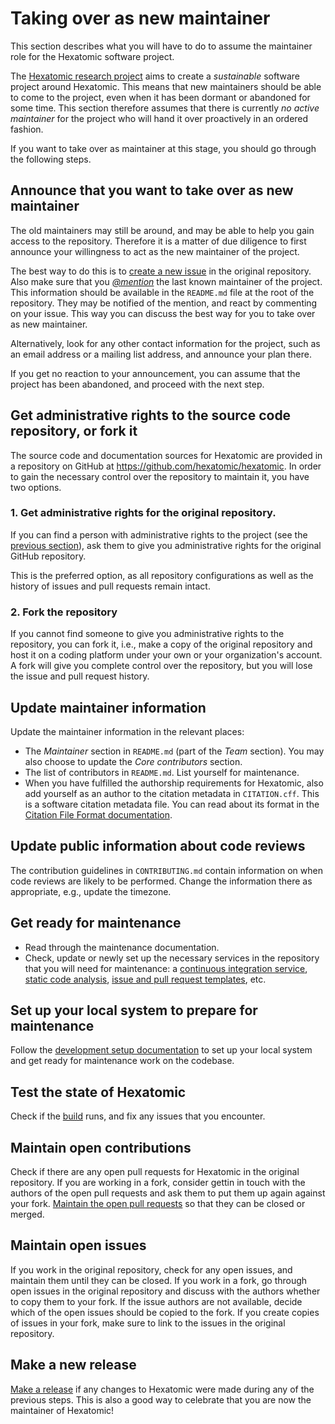 # Taking over as new maintainer

This section describes what you will have to do to assume the maintainer role for the Hexatomic software project.

The [Hexatomic research project](https://hexatomic.github.io) aims to create a *sustainable* software project around Hexatomic.
This means that new maintainers should be able to come to the project, even when it has been dormant or abandoned for some time.
This section therefore assumes that there is currently *no active maintainer* for the project who will hand it over proactively in an ordered fashion.

If you want to take over as maintainer at this stage, you should go through the following steps.

## Announce that you want to take over as new maintainer

The old maintainers may still be around, and may be able to help you gain access to the repository.
Therefore it is a matter of due diligence to first announce your willingness to act as the new maintainer of the project.

The best way to do this is to [create a new issue](https://github.com/hexatomic/hexatomic/issues/new) in the original repository.
Also make sure that you [*@mention*](https://web.archive.org/web/20210505163556/https://docs.github.com/en/github/writing-on-github/basic-writing-and-formatting-syntax#mentioning-people-and-teams) the last known maintainer of the project.
This information should be available in the `README.md` file at the root of the repository.
They may be notified of the mention, and react by commenting on your issue.
This way you can discuss the best way for you to take over as new maintainer.

Alternatively, look for any other contact information for the project, such as an email address or a mailing list address, and announce your plan there.

If you get no reaction to your announcement, you can assume that the project has been abandoned, and proceed with the next step.

## Get administrative rights to the source code repository, or fork it

The source code and documentation sources for Hexatomic are provided in a repository on GitHub at <https://github.com/hexatomic/hexatomic>.
In order to gain the necessary control over the repository to maintain it, you have two options.

### 1. Get administrative rights for the original repository.

If you can find a person with administrative rights to the project (see the [previous section](#announce-that-you-want-to-take-over-as-new-maintainer)),
ask them to give you administrative rights for the original GitHub repository.

This is the preferred option, as all repository configurations as well as the history of issues and pull requests remain intact.

### 2. Fork the repository

If you cannot find someone to give you administrative rights to the repository, you can fork it, i.e., make a copy of the original repository and host it on a coding platform under your own or your organization's account.
A fork will give you complete control over the repository, but you will lose the issue and pull request history.

## Update maintainer information

Update the maintainer information in the relevant places:

- The *Maintainer* section in `README.md` (part of the *Team* section). You may also choose to update the *Core contributors* section.
- The list of contributors in `README.md`. List yourself for maintenance.
- When you have fulfilled the authorship requirements for Hexatomic, also add yourself as an author to the citation metadata in `CITATION.cff`. This is a software citation metadata file. You can read about its format in the [Citation File Format documentation](https://citation-file-format.github.io/).

## Update public information about code reviews

The contribution guidelines in `CONTRIBUTING.md` contain information on when code reviews are likely to be performed. Change the information there as appropriate, e.g., update the timezone.

## Get ready for maintenance

- Read through the maintenance documentation.
- Check, update or newly set up the necessary services in the repository that you will need for maintenance: a [continuous integration service](../continuous-integration/), [static code analysis](../continuous-integration/#static-code-analysis), [issue and pull request templates](../repository/templates.md), etc.

## Set up your local system to prepare for maintenance

Follow the [development setup documentation](../../development/setup.md) to set up your local system and get ready for maintenance work on the codebase.

## Test the state of Hexatomic

Check if the [build](../../development/getting-the-source-code.md#build-hexatomic-locally) runs, and fix any issues that you encounter.

## Maintain open contributions

Check if there are any open pull requests for Hexatomic in the original repository.
If you are working in a fork, consider gettin in touch with the authors of the open pull requests and ask them to put them up again against your fork.
[Maintain the open pull requests](../contributions/) so that they can be closed or merged.

## Maintain open issues

If you work in the original repository, check for any open issues, and maintain them until they can be closed.
If you work in a fork, go through open issues in the original repository and discuss with the authors whether to copy them to your fork.
If the issue authors are not available, decide which of the open issues should be copied to the fork.
If you create copies of issues in your fork, make sure to link to the issues in the original repository.

## Make a new release

[Make a release](../releases/) if any changes to Hexatomic were made during any of the previous steps.
This is also a good way to celebrate that you are now the maintainer of Hexatomic!
